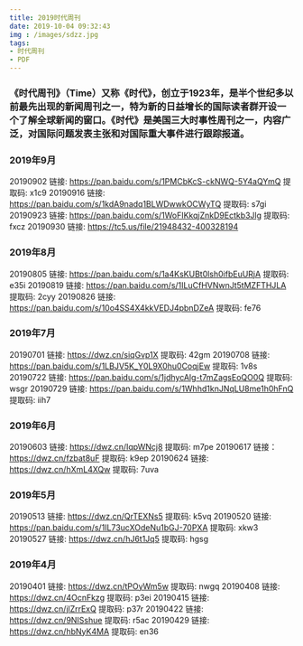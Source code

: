 ```yaml
---
title: 2019时代周刊
date: 2019-10-04 09:32:43
img : /images/sdzz.jpg
tags: 
- 时代周刊
- PDF
---
```


### 《时代周刊》（Time）又称《时代》，创立于1923年，是半个世纪多以前最先出现的新闻周刊之一，特为新的日益增长的国际读者群开设一个了解全球新闻的窗口。《时代》是美国三大时事性周刊之一，内容广泛，对国际问题发表主张和对国际重大事件进行跟踪报道。

### 2019年9月



20190902
链接: https://pan.baidu.com/s/1PMCbKcS-ckNWQ-5Y4aQYmQ
提取码: x1c9
20190916
链接: https://pan.baidu.com/s/1kdA9nadq1BLWDwwkOCWyTQ
提取码: s7gi
20190923
链接: https://pan.baidu.com/s/1WoFIKkqjZnkD9Ectkb3Jlg
提取码: fxcz
20190930
链接: https://tc5.us/file/21948432-400328194

### 2019年8月

20190805
链接: https://pan.baidu.com/s/1a4KsKUBt0lsh0ifbEuURjA
提取码: e35i
20190819
链接: https://pan.baidu.com/s/1ILuCfHVNwnJt5tMZFTHJLA
提取码: 2cyy
20190826
链接: https://pan.baidu.com/s/10o4SS4X4kkVEDJ4pbnDZeA
提取码: fe76

### 2019年7月

20190701
链接: https://dwz.cn/siqGvp1X
提取码: 42gm
20190708
链接: https://pan.baidu.com/s/1LBJV5K_Y0L9X0hu0CoqjEw
提取码: 1v8s
20190722
链接: https://pan.baidu.com/s/1jdhycAlg-t7mZagsEoQO0Q
提取码: wsgr
20190729
链接: https://pan.baidu.com/s/1Whhd1knJNqLU8me1h0hFnQ
提取码: iih7

### 2019年6月

20190603
链接: https://dwz.cn/IqpWNcj8
提取码: m7pe
20190617
链接：https://dwz.cn/fzbat8uF
提取码: k9ep
20190624
链接: https://dwz.cn/hXmL4XQw
提取码: 7uva

### 2019年5月

20190513
链接: https://dwz.cn/QrTEXNs5
提取码: k5vq
20190520
链接: https://pan.baidu.com/s/1IL73ucXOdeNu1bGJ-70PXA
提取码: xkw3
20190527
链接: https://dwz.cn/hJ6t1Jq5
提取码: hgsg

### 2019年4月

20190401
链接: https://dwz.cn/tPOyWm5w
提取码: nwgq
20190408
链接: https://dwz.cn/4OcnFkzg
提取码: p3ei
20190415
链接: https://dwz.cn/jlZrrExQ
提取码: p37r
20190422
链接: https://dwz.cn/9NISshue
提取码: r5ac
20190429
链接: https://dwz.cn/hbNyK4MA
提取码: en36